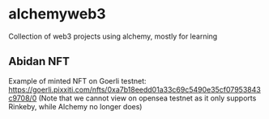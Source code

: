 # alchemyweb3
Collection of web3 projects using alchemy, mostly for learning

## Abidan NFT
Example of minted NFT on Goerli testnet: https://goerli.pixxiti.com/nfts/0xa7b18eedd01a33c69c5490e35cf07953843c9708/0
(Note that we cannot view on opensea testnet as it only supports Rinkeby, while Alchemy no longer does)
